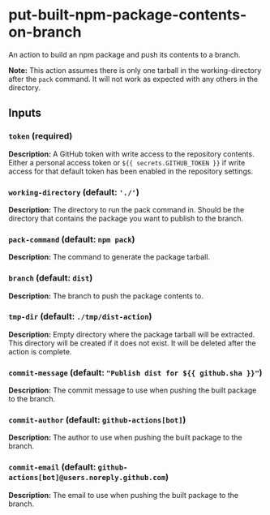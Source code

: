 # put-built-npm-package-contents-on-branch

An action to build an npm package and push its contents to a branch.

**Note:** This action assumes there is only one tarball in the working-directory
after the `pack` command. It will not work as expected with any others in the 
directory.

## Inputs

### `token` (required)

**Description:** A GitHub token with write access to the repository contents. 
Either a personal access token or `${{ secrets.GITHUB_TOKEN }}` if write access 
for that default token has been enabled in the repository settings.

### `working-directory` (default: `'./'`)

**Description:** The directory to run the pack command in. Should be the directory
that contains the package you want to publish to the branch.

### `pack-command` (default: `npm pack`)

**Description:** The command to generate the package tarball.

### `branch` (default: `dist`)

**Description:** The branch to push the package contents to.

### `tmp-dir` (default: `./tmp/dist-action`)

**Description:** Empty directory where the package tarball will be extracted. 
This directory will be created if it does not exist. It will be deleted after
the action is complete.

### `commit-message` (default: `"Publish dist for ${{ github.sha }}"`)

**Description:** The commit message to use when pushing the built package to the branch.

### `commit-author` (default: `github-actions[bot]`)

**Description:** The author to use when pushing the built package to the branch.

### `commit-email` (default: `github-actions[bot]@users.noreply.github.com`)

**Description:** The email to use when pushing the built package to the branch.
